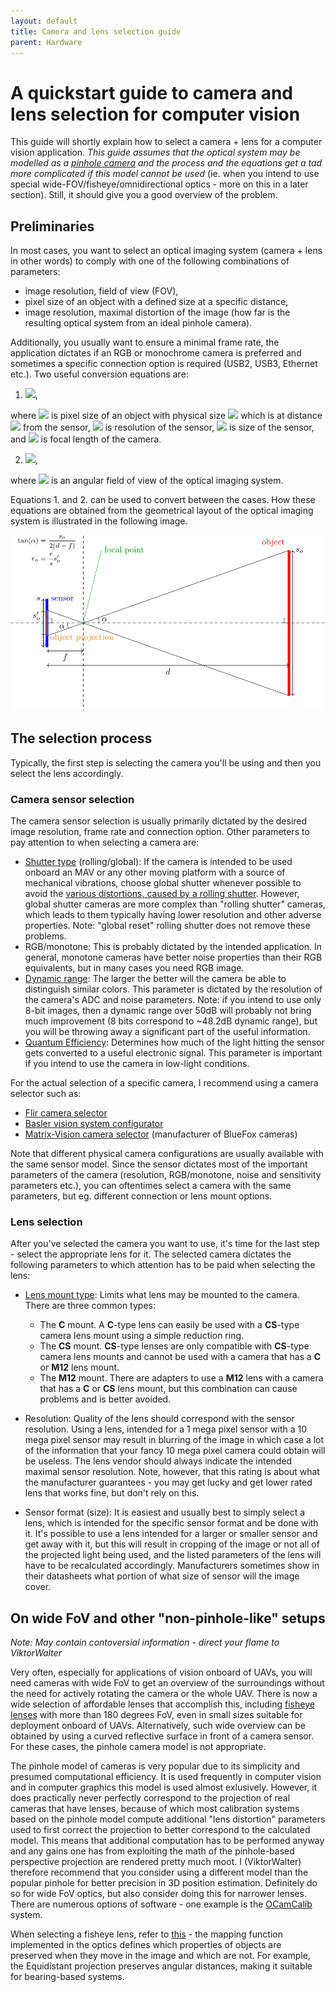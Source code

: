 ```yaml
---
layout: default
title: Camera and lens selection guide
parent: Hardware
---
```


# A quickstart guide to camera and lens selection for computer vision

This guide will shortly explain how to select a camera + lens for a computer vision application.
*This guide assumes that the optical system may be modelled as a [pinhole camera](https://en.wikipedia.org/wiki/Pinhole_camera_model) and the process and the equations get a tad more complicated if this model cannot be used* (ie. when you intend to use special wide-FOV/fisheye/omnidirectional optics - more on this in a later section).
Still, it should give you a good overview of the problem.

## Preliminaries

In most cases, you want to select an optical imaging system (camera + lens in other words) to comply with one of the following combinations of parameters:

 * image resolution, field of view (FOV),
 * pixel size of an object with a defined size at a specific distance,
 * image resolution, maximal distortion of the image (how far is the resulting optical system from an ideal pinhole camera).

Additionally, you usually want to ensure a minimal frame rate, the application dictates if an RGB or monochrome camera is preferred and sometimes a specific connection option is required (USB2, USB3, Ethernet etc.).
Two useful conversion equations are:

 1. <img src="https://render.githubusercontent.com/render/math?math=r_o=\frac{rs_of}{s(d-f)}">,

where <img src="https://render.githubusercontent.com/render/math?math=r_o"> is pixel size of an object with physical size <img src="https://render.githubusercontent.com/render/math?math=s_o"> which is at distance <img src="https://render.githubusercontent.com/render/math?math=d"> from the sensor, <img src="https://render.githubusercontent.com/render/math?math=r"> is resolution of the sensor, <img src="https://render.githubusercontent.com/render/math?math=s"> is size of the sensor, and <img src="https://render.githubusercontent.com/render/math?math=f"> is focal length of the camera.

 2. <img src="https://render.githubusercontent.com/render/math?math=FOV=2\mathrm{atan}\left(\frac{s}{2f}\right)">,

where <img src="https://render.githubusercontent.com/render/math?math=FOV"> is an angular field of view of the optical imaging system.

Equations 1. and 2. can be used to convert between the cases.
How these equations are obtained from the geometrical layout of the optical imaging system is illustrated in the following image.

![Illustration of the optical imaging system geometry](fig/lens_selection1.svg)

## The selection process

Typically, the first step is selecting the camera you'll be using and then you select the lens accordingly.

### Camera sensor selection

The camera sensor selection is usually primarily dictated by the desired image resolution, frame rate and connection option.
Other parameters to pay attention to when selecting a camera are:

 * [Shutter type](https://www.flir.com/support-center/iis/machine-vision/knowledge-base/key-differences-between-rolling-shutter-and-frame-global-shutter/) (rolling/global):
   If the camera is intended to be used onboard an MAV or any other moving platform with a source of mechanical vibrations, choose global shutter whenever possible to avoid the [various distortions, caused by a rolling shutter](https://en.wikipedia.org/wiki/Rolling_shutter).
   However, global shutter cameras are more complex than "rolling shutter" cameras, which leads to them typically having lower resolution and other adverse properties.
   Note: "global reset" rolling shutter does not remove these problems.
 * RGB/monotone:
   This is probably dictated by the intended application.
   In general, monotone cameras have better noise properties than their RGB equivalents, but in many cases you need RGB image.
 * [Dynamic range](https://en.wikipedia.org/wiki/Dynamic_range):
   The larger the better will the camera be able to distinguish similar colors. 
   This parameter is dictated by the resolution of the camera's ADC and noise parameters.
   Note: if you intend to use only 8-bit images, then a dynamic range over 50dB will probably not bring much improvement (8 bits correspond to ~48.2dB dynamic range), but you will be throwing away a significant part of the useful information.
 * [Quantum Efficiency](https://www.flir.com/discover/iis/machine-vision/how-to-evaluate-camera-sensitivity/):
   Determines how much of the light hitting the sensor gets converted to a useful electronic signal.
   This parameter is important if you intend to use the camera in low-light conditions.

For the actual selection of a specific camera, I recommend using a camera selector such as:

 * [Flir camera selector](https://www.flir.com/browse/industrial/machine-vision-cameras/modelselector/)
 * [Basler vision system configurator](https://www.baslerweb.com/en/products/tools/vision-system-configurator/#/selection/camera)
 * [Matrix-Vision camera selector](https://www.matrix-vision.com/camera-selector.html) (manufacturer of BlueFox cameras)

Note that different physical camera configurations are usually available with the same sensor model.
Since the sensor dictates most of the important parameters of the camera (resolution, RGB/monotone, noise and sensitivity parameters etc.), you can oftentimes select a camera with the same parameters, but eg. different connection or lens mount options. 

### Lens selection

After you've selected the camera you want to use, it's time for the last step - select the appropriate lens for it.
The selected camera dictates the following parameters to which attention has to be paid when selecting the lens:

 * [Lens mount type](https://www.flir.com/support-center/iis/machine-vision/application-note/selecting-a-lens-for-your-camera/):
   Limits what lens may be mounted to the camera.
   There are three common types:
   
    * The **C** mount. A **C**-type lens can easily be used with a **CS**-type camera lens mount using a simple reduction ring.
    * The **CS** mount. **CS**-type lenses are only compatible with **CS**-type camera lens mounts and cannot be used with a camera that has a **C** or **M12** lens mount.
    * The **M12** mount. There are adapters to use a **M12** lens with a camera that has a **C** or **CS** lens mount, but this combination can cause problems and is better avoided.
 * Resolution:
   Quality of the lens should correspond with the sensor resolution.
   Using a lens, intended for a 1 mega pixel sensor with a 10 mega pixel sensor may result in blurring of the image in which case a lot of the information that your fancy 10 mega pixel camera could obtain will be useless.
   The lens vendor should always indicate the intended maximal sensor resolution.
   Note, however, that this rating is about what the manufacturer guarantees - you may get lucky and get lower rated lens that works fine, but don't rely on this.
 * Sensor format (size):
   It is easiest and usually best to simply select a lens, which is intended for the specific sensor format and be done with it.
   It's possible to use a lens intended for a larger or smaller sensor and get away with it, but this will result in cropping of the image or not all of the projected light being used, and the listed parameters of the lens will have to be recalculated accordingly.
   Manufacturers sometimes show in their datasheets what portion of what size of sensor will the image cover.

## On wide FoV and other "non-pinhole-like" setups
*Note: May contain contoversial information - direct your flame to ViktorWalter*

Very often, especially for applications of vision onboard of UAVs, you will need cameras with wide FoV to get an overview of the surroundings without the need for actively rotating the camera or the whole UAV.
There is now a wide selection of affordable lenses that accomplish this, including [fisheye lenses](https://en.wikipedia.org/wiki/Fisheye_lens) with more than 180 degrees FoV, even in small sizes suitable for deployment onboard of UAVs.
Alternatively, such wide overview can be obtained by using a curved reflective surface in front of a camera sensor.
For these cases, the pinhole camera model is not appropriate.

The pinhole model of cameras is very popular due to its simplicity and presumed computational efficiency.
It is used frequently in computer vision and in computer graphics this model is used almost exlusively.
However, it does practically never perfectly correspond to the projection of real cameras that have lenses, because of which most calibration systems based on the pinhole model compute additional "lens distortion" parameters used to first correct the projection to better correspond to the calculated model.
This means that additional computation has to be performed anyway and any gains one has from exploiting the math of the pinhole-based perspective projection are rendered pretty much moot.
I (ViktorWalter) therefore recommend that you consider using a different model than the popular pinhole for better precision in 3D position estimation.
Definitely do so for wide FoV optics, but also consider doing this for narrower lenses.
There are numerous options of software - one example is the [OCamCalib](https://sites.google.com/site/scarabotix/ocamcalib-toolbox) system.

When selecting a fisheye lens, refer to [this](https://en.wikipedia.org/wiki/Fisheye_lens#Mapping_function) - the mapping function implemented in the optics defines which properties of objects are preserved when they move in the image and which are not. For example, the Equidistant projection preserves angular distances, making it suitable for bearing-based systems.
